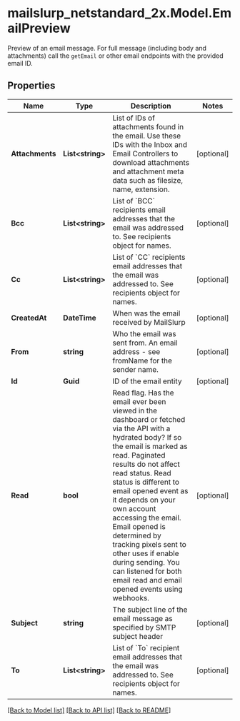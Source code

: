 # mailslurp_netstandard_2x.Model.EmailPreview
Preview of an email message. For full message (including body and attachments) call the `getEmail` or other email endpoints with the provided email ID.

## Properties

Name | Type | Description | Notes
------------ | ------------- | ------------- | -------------
**Attachments** | **List&lt;string&gt;** | List of IDs of attachments found in the email. Use these IDs with the Inbox and Email Controllers to download attachments and attachment meta data such as filesize, name, extension. | [optional] 
**Bcc** | **List&lt;string&gt;** | List of &#x60;BCC&#x60; recipients email addresses that the email was addressed to. See recipients object for names. | [optional] 
**Cc** | **List&lt;string&gt;** | List of &#x60;CC&#x60; recipients email addresses that the email was addressed to. See recipients object for names. | [optional] 
**CreatedAt** | **DateTime** | When was the email received by MailSlurp | [optional] 
**From** | **string** | Who the email was sent from. An email address - see fromName for the sender name. | [optional] 
**Id** | **Guid** | ID of the email entity | [optional] 
**Read** | **bool** | Read flag. Has the email ever been viewed in the dashboard or fetched via the API with a hydrated body? If so the email is marked as read. Paginated results do not affect read status. Read status is different to email opened event as it depends on your own account accessing the email. Email opened is determined by tracking pixels sent to other uses if enable during sending. You can listened for both email read and email opened events using webhooks. | [optional] 
**Subject** | **string** | The subject line of the email message as specified by SMTP subject header | [optional] 
**To** | **List&lt;string&gt;** | List of &#x60;To&#x60; recipient email addresses that the email was addressed to. See recipients object for names. | [optional] 

[[Back to Model list]](../README#documentation-for-models) [[Back to API list]](../README#documentation-for-api-endpoints) [[Back to README]](../README)

